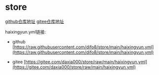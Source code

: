 # store

[github仓库地址](https://github.com/difo8/store)
[gitee仓库地址](https://gitee.com/daxia000/store)

haixingyun.yml链接:
- github
[https://raw.githubusercontent.com/difo8/store/main/haixingyun.yml](https://raw.githubusercontent.com/difo8/store/main/haixingyun.yml)

- gitee
[https://gitee.com/daxia000/store/raw/main/haixingyun.yml](https://gitee.com/daxia000/store/raw/main/haixingyun.yml)
